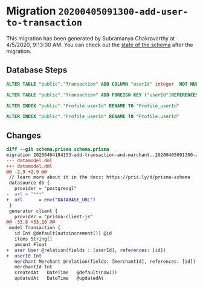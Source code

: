 # Migration `20200405091300-add-user-to-transaction`

This migration has been generated by Subramanya Chakravarthy at 4/5/2020, 9:13:00 AM.
You can check out the [state of the schema](./schema.prisma) after the migration.

## Database Steps

```sql
ALTER TABLE "public"."Transaction" ADD COLUMN "userId" integer  NOT NULL ;

ALTER TABLE "public"."Transaction" ADD FOREIGN KEY ("userId")REFERENCES "public"."User"("id") ON DELETE CASCADE  ON UPDATE CASCADE

ALTER INDEX "public"."Profile.userId" RENAME TO "Profile_userId"

ALTER INDEX "public"."Profile_userId" RENAME TO "Profile.userId"
```

## Changes

```diff
diff --git schema.prisma schema.prisma
migration 20200404184153-add-transaction-and-marchant..20200405091300-add-user-to-transaction
--- datamodel.dml
+++ datamodel.dml
@@ -2,9 +2,9 @@
 // learn more about it in the docs: https://pris.ly/d/prisma-schema
 datasource db {
   provider = "postgresql"
-  url = "***"
+  url      = env("DATABASE_URL")
 }
 generator client {
   provider = "prisma-client-js"
@@ -33,8 +33,10 @@
 model Transaction {
   id Int @default(autoincrement()) @id
   items String[]
   amount Float
+  user User @relation(fields : [userId], references: [id])
+  userId Int
   merchant Merchant @relation(fields: [merchantId], references: [id])
   merchantId Int
   createdAt   DateTime   @default(now())
   updatedAt   DateTime   @updatedAt
```


